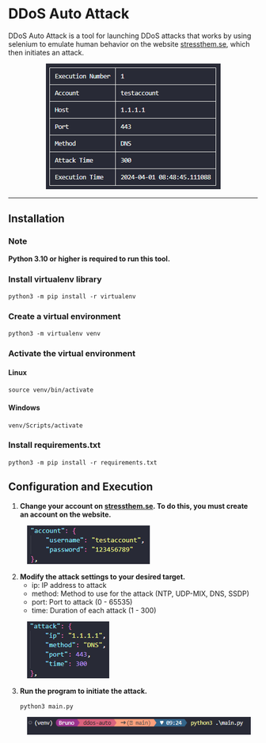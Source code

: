 # DDoS Auto Attack

<p>
    DDoS Auto Attack is a tool for launching DDoS attacks that works by using selenium to emulate human behavior on the website <a href="https://www.stressthem.se">stressthem.se</a>, which then initiates an attack.
</p>

<p align="center">
    <img src="./.github/images/attack_example.png" alt="Alternative text">
</p>

<hr>

## Installation

### Note

**Python 3.10 or higher is required to run this tool.**

### Install virtualenv library

    python3 -m pip install -r virtualenv

### Create a virtual environment

    python3 -m virtualenv venv

### Activate the virtual environment

#### Linux

    source venv/bin/activate

#### Windows

    venv/Scripts/activate

### Install requirements.txt

    python3 -m pip install -r requirements.txt

## Configuration and Execution

<div>
    <ol>
        <li><b>Change your account on <a href="https://www.stressthem.se">stressthem.se</a>. To do this, you must create an account on the website.</b>
            <div style="margin: 1em;">
                <img src="./.github/images/account_config.png" alt="Account Image">
            </div>
        </li>
        <li><b>Modify the attack settings to your desired target.</b>
            <ul>
                <li>ip: IP address to attack</li>
                <li>method: Method to use for the attack (NTP, UDP-MIX, DNS, SSDP)</li>
                <li>port: Port to attack (0 - 65535)</li>
                <li>time: Duration of each attack (1 - 300)</li>
            </ul>
            <div style="margin: 1em;">
                <img src="./.github/images/attack_config.png" alt="Account Image">
            </div>
        </li>
        <li><b>Run the program to initiate the attack.</b>
        <pre><code>python3 main.py</pre></code>
            <div style="margin: 1em;">
                <img src="./.github/images/attack_execute.png" alt="Account Image">
            </div>
        </li>
    </ol>
</div>
